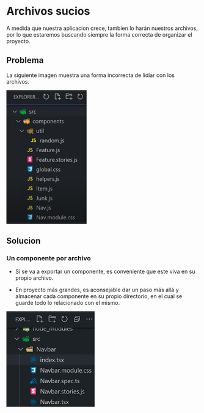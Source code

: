 # Archivos sucios

A medida que nuestra aplicacion crece, tambien lo harán nuestros archivos, por lo que estaremos buscando siempre la forma correcta de organizar el proyecto.

## Problema

La siguiente imagen muestra una forma incorrecta de lidiar con los archivos.

<img src="../src/files.png" height=350>

## Solucion

### Un componente por archivo

- Si se va a exportar un componente, es conveniente que este viva en su propio archivo.

- En proyecto más grandes, es aconsejable dar un paso más allá y almacenar cada componente en su propio directorio, en el cual se guarde todo lo relacionado con el mismo.

<img src="../src/files2.png" height="250" >
